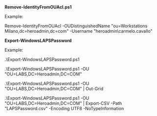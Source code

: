 
**Remove-IdentityFromOUAcl.ps1**

Example:

Remove-IdentityFromOUAcl -OUDistinguishedName "ou=Workstations Milano,dc=heroadmin,dc=com" -Username "heroadmin\carmelo.cavallo"


**Export-WindowsLAPSPassword**

Example:

.\Export-WindowsLAPSPassword.ps1

.\Export-WindowsLAPSPassword.ps1 -OU "OU=LABS,DC=Heroadmin,DC=COM" 

.\Export-WindowsLAPSPassword.ps1 -OU "OU=LABS,DC=Heroadmin,DC=COM" | Out-Grid

.\Export-WindowsLAPSPassword.ps1 -OU "OU=LABS,DC=Heroadmin,DC=COM" | Export-CSV -Path "LAPSPassword.csv" -Encoding UTF8 -NoTypeInformation






